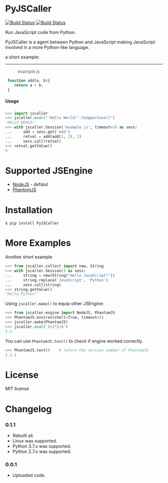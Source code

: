 PyJSCaller
===============
[![Build Status](https://img.shields.io/badge/build-passing-green.svg)](https://github.com/ZSAIm/PyJSCaller)
[![Build Status](https://img.shields.io/badge/pypi-v0.1.1-blue.svg)](https://pypi.org/project/PyJSCaller/)

Run JavaScript code from Python.

PyJSCaller is a agent between Python and JavaScript making JavaScript involved in a more Python-like language.

a short example:

*****

> example.js
    
```javascript
 function add(a, b){
    return a + b;
 }
```

##### Usage

```python
>>> import jscaller
>>> jscaller.eval("'Hello World!'.toUpperCase()")
'HELLO WORLD!'
>>> with jscaller.Session('example.js', timeout=3) as sess:
...     add = sess.get('add')
...     retval = add(add(1, 2), 2)
...     sess.call(retval)
>>> retval.getValue()
5
```

# Supported JSEngine 

* [NodeJS](https://nodejs.org/) - defalut
* [PhantomJS](https://phantomjs.org/)


# Installation

    $ pip install PyJSCaller

# More Examples

Another short example

```python
>>> from jscaller.collect import new, String
>>> with jscaller.Session() as sess:
...     string = new(String("Hello JavaScript!"))
...     string.replace('JavaScript', 'Python')
...     sess.call(string)
>>> string.getValue()
"Hello Python!"
```

Using ``jscaller.make()`` to equip other JSEngine: 

```python
>>> from jscaller.engine import NodeJS, PhantomJS
>>> PhantomJS.environ(shell=True, timeout=5)
>>> jscaller.make(PhantomJS)
>>> jscaller.eval('1+1*2/4')
1.5
```

You can use ``PhantomJS.test()`` to check if engine worked correctly. 
```python
>>> PhantomJS.test()    # return the version number of PhantomJS
2.1.1 
```


# License
MIT license

# Changelog

### 0.1.1
- Rebuilt all.
- Linux was supported.
- Python 3.7.x was supported.
- Python 2.7.x was supported. 

### 0.0.1
- Uploaded code.
 
 
